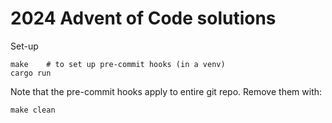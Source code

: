 # 2024 Advent of Code solutions

Set-up
```
make    # to set up pre-commit hooks (in a venv)
cargo run
```

Note that the pre-commit hooks apply to entire git repo. Remove them with:
```
make clean
```
